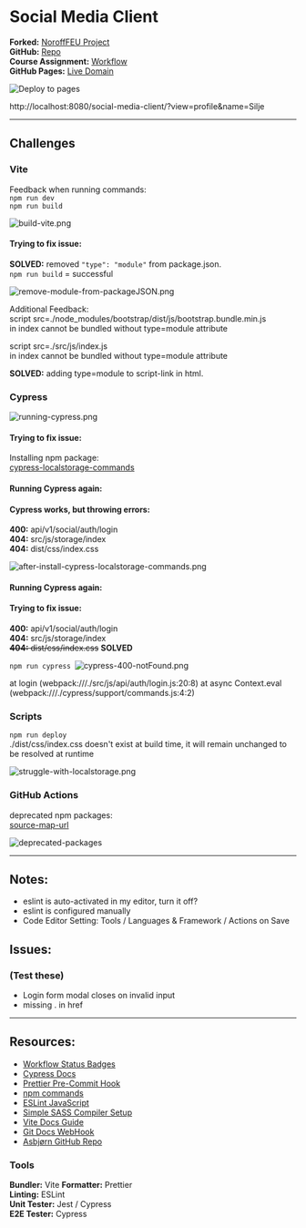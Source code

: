 # Social Media Client

**Forked:** [NoroffFEU Project](https://github.com/NoroffFEU/social-media-client)  
**GitHub:** [Repo](https://github.com/siljeangelvik/social-media-client-angelvik/tree/workflow)  
**Course Assignment:** [Workflow](https://noroff-content.gitlab.io/feu/workflow/ca.html)  
**GitHub Pages:** [Live Domain](https://siljeangelvik.github.io/social-media-client-angelvik/)

![Deploy to pages](https://github.com/siljeangelvik/social-media-client-angelvik/actions/workflows/pages.yml/badge.svg)

http://localhost:8080/social-media-client/?view=profile&name=Silje

---

## Challenges

### Vite

Feedback when running commands:  
`npm run dev`  
`npm run build`

![build-vite.png](./issues/img/build-vite.png)

#### Trying to fix issue:

**SOLVED:** removed `"type": "module"` from package.json.  
`npm run build` = successful

![remove-module-from-packageJSON.png](./issues/img/remove-module-from-packageJSON.png)

Additional Feedback:  
script src=./node_modules/bootstrap/dist/js/bootstrap.bundle.min.js  
in index cannot be bundled without type=module attribute

script src=./src/js/index.js  
in index cannot be bundled without type=module attribute

**SOLVED:** adding type=module to script-link in html.

### Cypress

![running-cypress.png](./issues/img/running-cypress.png)

#### Trying to fix issue:

Installing npm package:  
[cypress-localstorage-commands](https://www.npmjs.com/package/cypress-localstorage-commands)

#### Running Cypress again:

#### Cypress works, but throwing errors:

**400:** api/v1/social/auth/login  
**404:** src/js/storage/index  
**404:** dist/css/index.css

![after-install-cypress-localstorage-commands.png](./issues/img/after-install-cypress-localstorage-commands.png)

#### Running Cypress again:

#### Trying to fix issue:

**400:** api/v1/social/auth/login  
**404:** src/js/storage/index  
~~**404:** dist/css/index.css~~ **SOLVED**

`npm run cypress `![cypress-400-notFound.png](./issues/img/cypress-400-notFound.png)

at login (webpack:///./src/js/api/auth/login.js:20:8)
at async Context.eval (webpack:///./cypress/support/commands.js:4:2)

### Scripts

`npm run deploy`  
./dist/css/index.css doesn't exist at build time, it will remain unchanged to be resolved at runtime

![struggle-with-localstorage.png](./issues/img/struggle-with-localstorage.png)

### GitHub Actions

deprecated npm packages:  
[source-map-url](https://github.com/lydell/source-map-url#deprecated)

![deprecated-packages](./issues/img/deprecated-packages.png)

---

## Notes:

- eslint is auto-activated in my editor, turn it off?
- eslint is configured manually
- Code Editor Setting: Tools / Languages & Framework / Actions on Save

## Issues:

### (Test these)

- Login form modal closes on invalid input
- missing . in href

---

## Resources:

- [Workflow Status Badges](https://docs.github.com/en/actions/monitoring-and-troubleshooting-workflows/adding-a-workflow-status-badge)
- [Cypress Docs](https://docs.cypress.io/guides/overview/why-cypress)
- [Prettier Pre-Commit Hook](https://prettier.io/docs/en/precommit.html)
- [npm commands](https://docs.npmjs.com/cli/v7/commands)
- [ESLint JavaScript](https://eslint.org/docs/latest/developer-guide/working-with-rules)
- [Simple SASS Compiler Setup](https://sprucecss.com/blog/the-simplest-sass-compile-setup)
- [Vite Docs Guide](https://vitejs.dev/guide/)
- [Git Docs WebHook](https://docs.github.com/en/get-started/customizing-your-github-workflow/exploring-integrations/about-webhooks)
- [Asbjørn GitHub Repo](https://github.com/Thundeee/social-media-client/tree/workflow)

### Tools

**Bundler:** Vite
**Formatter:** Prettier  
**Linting:** ESLint  
**Unit Tester:** Jest / Cypress  
**E2E Tester:** Cypress
